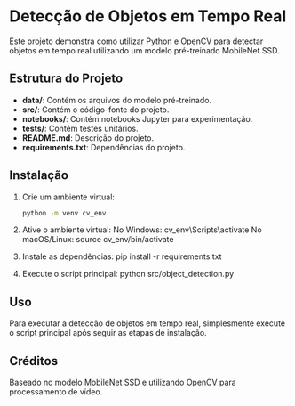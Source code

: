 # Detecção de Objetos em Tempo Real

Este projeto demonstra como utilizar Python e OpenCV para detectar objetos em tempo real utilizando um modelo pré-treinado MobileNet SSD.

## Estrutura do Projeto

- **data/**: Contém os arquivos do modelo pré-treinado.
- **src/**: Contém o código-fonte do projeto.
- **notebooks/**: Contém notebooks Jupyter para experimentação.
- **tests/**: Contém testes unitários.
- **README.md**: Descrição do projeto.
- **requirements.txt**: Dependências do projeto.

## Instalação

1. Crie um ambiente virtual:
   ```bash
   python -m venv cv_env

2. Ative o ambiente virtual:
No Windows: cv_env\Scripts\activate
No macOS/Linux: source cv_env/bin/activate

3. Instale as dependências:
pip install -r requirements.txt

4. Execute o script principal:
python src/object_detection.py

## Uso
Para executar a detecção de objetos em tempo real, simplesmente execute o script principal após seguir as etapas de instalação.

## Créditos
Baseado no modelo MobileNet SSD e utilizando OpenCV para processamento de vídeo.
